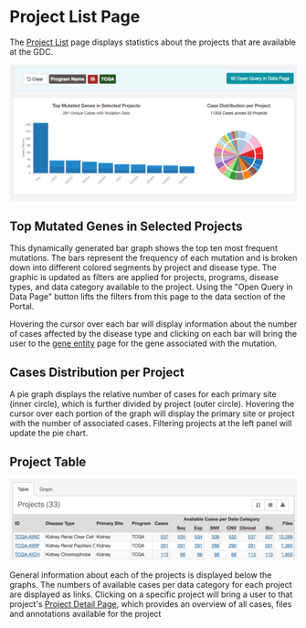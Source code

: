 # Project List Page

The [Project List](https://gdc-portal.nci.nih.gov/projects/) page displays statistics about the projects that are available at the GDC.  

[![Project List Graphs](images/GDC-PL-Graphs.png)](images/GDC-PL-Graphs.png "Click to see the full image.")

## Top Mutated Genes in Selected Projects

This dynamically generated bar graph shows the top ten most frequent mutations. The bars represent the frequency of each mutation and is broken down into different colored segments by project and disease type. The graphic is updated as filters are applied for projects, programs, disease types, and data category available to the project. Using the "Open Query in Data Page" button lifts the filters from this page to the data section of the Portal.  

Hovering the cursor over each bar will display information about the number of cases affected by the disease type and clicking on each bar will bring the user to the [gene entity](GeneEntity.md) page for the gene associated with the mutation.

## Cases Distribution per Project

A pie graph displays the relative number of cases for each primary site (inner circle), which is further divided by project (outer circle). Hovering the cursor over each portion of the graph will display the primary site or project with the number of associated cases. Filtering projects at the left panel will update the pie chart.

## Project Table

[![Project Table](images/GDC-PL-Table.png)](images/GDC-PL-Table.png "Click to see the full image.")

General information about each of the projects is displayed below the graphs. The numbers of available cases per data category for each project are displayed as links. Clicking on a specific project will bring a user to that project's [Project Detail Page](docs/Visualization_Documentation/ProjectDetailPage.md), which provides an overview of all cases, files and annotations available for the project
